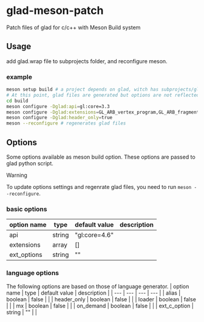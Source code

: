 # glad-meson-patch
Patch files of glad for c/c++ with Meson Build system

## Usage
add glad.wrap file to subprojects folder, and reconfigure meson.

### example
```bash
meson setup build # a project depends on glad, witch has subprojects/glad.wrap
# At this point, glad files are generated but options are not reflected
cd build
meson configure -Dglad:api=gl:core=3.3
meson configure -Dglad:extensions=GL_ARB_vertex_program,GL_ARB_fragment_program
meson configure -Dglad:header_only=true
meson --reconfigure # regenerates glad files
```

## Options
Some options available as meson build option.
These options are passed to glad python script.

> [!WARNING]
> To update options settings and regenrate glad files, you need to run `meson --reconfigure`.

### basic options
| option name | type | default value | description |
| --- | --- | --- | --- |
| api | string | "gl:core=4.6" |  |
| extensions | array | [] |  |
| ext_options | string | "" | |


### language options
The following options are based on those of language generator.
| option name | type | default value | description |
| --- | --- | --- | --- |
| alias | boolean | false | |
| header_only | boolean | false | |
| loader | boolean | false | |
| mx | boolean | false | |
| on_demand | boolean | false | |
| ext_c_option | string | "" | |





